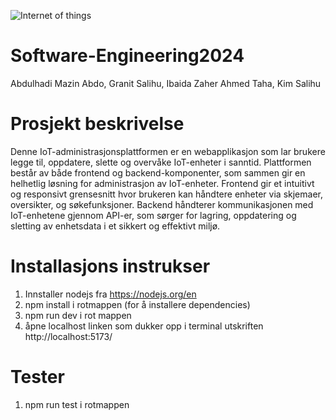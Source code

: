 ![Internet of things](https://media.licdn.com/dms/image/C5112AQGiHCoRUbQbTg/article-cover_image-shrink_600_2000/0/1520061450672?e=2147483647&v=beta&t=H-qJ6m8bJX2aYpuNaMywfSRi5m9OZan3GcWheh0MSlk)
# Software-Engineering2024
Abdulhadi Mazin Abdo, Granit Salihu, Ibaida Zaher Ahmed Taha, Kim Salihu

# Prosjekt beskrivelse
Denne IoT-administrasjonsplattformen er en webapplikasjon som lar brukere legge til, oppdatere, slette og overvåke IoT-enheter i sanntid. Plattformen består av både frontend og backend-komponenter, som sammen gir en helhetlig løsning for administrasjon av IoT-enheter. Frontend gir et intuitivt og responsivt grensesnitt hvor brukeren kan håndtere enheter via skjemaer, oversikter, og søkefunksjoner. Backend håndterer kommunikasjonen med IoT-enhetene gjennom API-er, som sørger for lagring, oppdatering og sletting av enhetsdata i et sikkert og effektivt miljø.

# Installasjons instrukser
1. Innstaller nodejs fra https://nodejs.org/en
2. npm install i rotmappen (for å installere dependencies)
3. npm run dev i rot mappen
4. åpne localhost linken som dukker opp i terminal utskriften http://localhost:5173/

# Tester
1. npm run test i rotmappen
